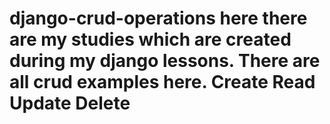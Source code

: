 # django-crud-operations here there are my studies which are created during my django lessons. There are all crud examples here. Create Read Update Delete
